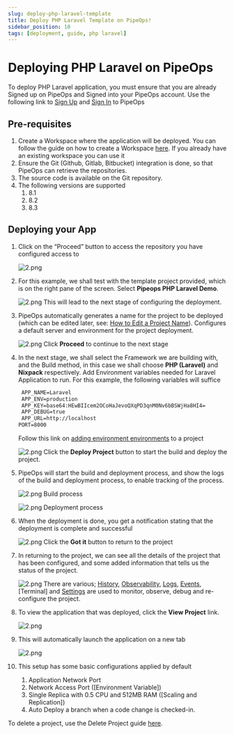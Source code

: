 ```yaml
---
slug: deploy-php-laravel-template
title: Deploy PHP Laravel Template on PipeOps!
sidebar_position: 10
tags: [deployment, guide, php laravel]
---
```


# Deploying PHP Laravel on PipeOps

To deploy PHP Laravel application, you must ensure that you are already Signed up on PipeOps and Signed into your PipeOps account.
Use the following link to [Sign Up](https://console.pipeops.io/auth/signup) and [Sign In](https://console.pipeops.io/auth/signin) to PipeOps

## Pre-requisites

1. Create a Workspace where the application will be deployed. You can follow the guide on how to create a Workspace [here](/docs/Collaboration/workspaces#creating-a-new-workspace). If you already have an existing workspace you can use it
1. Ensure the Git (Github, Gitlab, Bitbucket) integration is done, so that PipeOps can retrieve the repositories.
1. The source code is available on the Git repository.
1. The following versions are supported
   1. 8.1
   1. 8.2
   1. 8.3

## Deploying your App

1. Click on the “Proceed” button to access the repository you have configured access to

   ![2.png](https://pub-30c11acc143348fcae20835653c5514d.r2.dev//20/38/proceed_db1553f760.png)

1. For this example, we shall test with the template project provided, which is on the right pane of the screen. Select **Pipeops PHP Laravel Demo**.

   ![2.png](https://pub-30c11acc143348fcae20835653c5514d.r2.dev//20/38/template_717b551069.png)
   This will lead to the next stage of configuring the deployment.

1. PipeOps automatically generates a name for the project to be deployed (which can be edited later, see: [How to Edit a Project Name](/docs/intro.md)). Configures a default server and environment for the project deployment.

   ![2.png](https://pub-30c11acc143348fcae20835653c5514d.r2.dev//20/38/summary_5b5b76e441.png)
   Click **Proceed** to continue to the next stage

1. In the next stage, we shall select the Framework we are building with, and the Build method, in this case we shall choose **PHP (Laravel)** and **Nixpack** respectively. Add Environment variables needed for Laravel Application to run. For this example, the following variables will suffice

   ```dockerfile
    APP_NAME=Laravel
    APP_ENV=production
    APP_KEY=base64:HEwBIIcem2OCoHaJevoQXqPD3qnM0Nv6bBSWjHa8HI4=
    APP_DEBUG=true
    APP_URL=http://localhost
   PORT=8000
   ```

   Follow this link on [adding environment environments](/docs/User%20Guides/Project/project-setting#environment-variable) to a project

   ![2.png](https://pub-30c11acc143348fcae20835653c5514d.r2.dev//20/38/build_9f4b4c9ce4.png)
   Click the **Deploy Project** button to start the build and deploy the project.

1. PipeOps will start the build and deployment process, and show the logs of the build and deployment process, to enable tracking of the process.

   ![2.png](https://pub-30c11acc143348fcae20835653c5514d.r2.dev//20/38/build_Logs_deb214bb19.png)
   Build process

   ![2.png](https://pub-30c11acc143348fcae20835653c5514d.r2.dev//20/38/deployed_Logs_4cd50f2672.png)
   Deployment process

1. When the deployment is done, you get a notification stating that the deployment is complete and successful

   ![2.png](https://pub-30c11acc143348fcae20835653c5514d.r2.dev//20/38/deployed_40a49704f7.png)
   Click the **Got it** button to return to the project

1. In returning to the project, we can see all the details of the project that has been configured, and some added information that tells us the status of the project.

   ![2.png](https://pub-30c11acc143348fcae20835653c5514d.r2.dev//20/38/overview_86ba4f276b.png)
   There are various; [History](/docs/User%20Guides/Project/project-history), [Observability](/docs/User%20Guides/For%20Startups/cluster-observability), [Logs](/docs/User%20Guides/Project/logs-and-events#accessing-logs), [Events](/docs/User%20Guides/Project/logs-and-events#accessing-events), [Terminal] and [Settings](/docs/User%20Guides/Project/project-setting) are used to monitor, observe, debug and re-configure the project.

1. To view the application that was deployed, click the **View Project** link.

   ![2.png](https://pub-30c11acc143348fcae20835653c5514d.r2.dev//20/38/view_8e7fe46fde.png)

1. This will automatically launch the application on a new tab

   ![2.png](https://pub-30c11acc143348fcae20835653c5514d.r2.dev//20/38/sample_924a43cc70.png)

1. This setup has some basic configurations applied by default
   1. Application Network Port
   1. Network Access Port ([Environment Variable])
   1. Single Replica with 0.5 CPU and 512MB RAM ([Scaling and Replication])
   1. Auto Deploy a branch when a code change is checked-in.

To delete a project, use the Delete Project guide [here](/docs/User%20Guides/Project/project-actions#delete-project).
